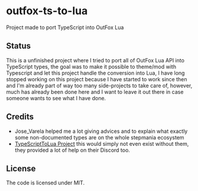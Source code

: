 # outfox-ts-to-lua

Project made to port TypeScript into OutFox Lua

## Status

This is a unfinished project where I tried to port all of OutFox Lua API into TypeScript types, the goal was to make it possible to theme/mod with Typescript and let this project handle the conversion into Lua, I have long stopped working on this project because I have started to work since then and I'm already part of way too many side-projects to take care of, however, much has already been done here and I want to leave it out there in case someone wants to see what I have done.

## Credits

- Jose_Varela helped me a lot giving advices and to explain what exactly some non-documented types are on the whole stepmania ecosystem
- [TypeScriptToLua Project](https://typescripttolua.github.io/) this would simply not even exist without them, they provided a lot of help on their Discord too.

## License

The code is licensed under MIT.